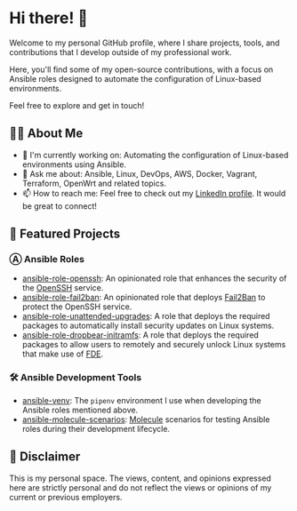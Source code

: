 # Hi there! 👋

Welcome to my personal GitHub profile, where I share projects, tools, and contributions that I develop outside of my professional work.

Here, you'll find some of my open-source contributions, with a focus on Ansible roles designed to automate the configuration of Linux-based environments.

Feel free to explore and get in touch!

## 👨‍💻 About Me

- 🧰 I'm currently working on: Automating the configuration of Linux-based environments using Ansible.
- 💬 Ask me about: Ansible, Linux, DevOps, AWS, Docker, Vagrant, Terraform, OpenWrt and related topics.
- 📫 How to reach me: Feel free to check out my [LinkedIn profile][01]. It would be great to connect!

## 🚀 Featured Projects

### Ⓐ Ansible Roles

- [ansible-role-openssh][02]: An opinionated role that enhances the security of the [OpenSSH][03] service.
- [ansible-role-fail2ban][04]: An opinionated role that deploys [Fail2Ban][05] to protect the OpenSSH service.
- [ansible-role-unattended-upgrades][06]: A role that deploys the required packages to automatically install security updates on Linux systems.
- [ansible-role-dropbear-initramfs][07]: A role that deploys the required packages to allow users to remotely and securely unlock Linux systems that make use of [FDE][08].

### 🛠️ Ansible Development Tools

- [ansible-venv][09]: The `pipenv` environment I use when developing the Ansible roles mentioned above.
- [ansible-molecule-scenarios][10]: [Molecule][11] scenarios for testing Ansible roles during their development lifecycle.

## 📢 Disclaimer

This is my personal space. The views, content, and opinions expressed here are strictly personal and do not reflect the views or opinions of my current or previous employers.

[01]: https://www.linkedin.com/in/fernandobohrer
[02]: https://github.com/fernandobohrer/ansible-role-openssh
[03]: https://www.openssh.com/
[04]: https://github.com/fernandobohrer/ansible-role-fail2ban
[05]: https://github.com/fail2ban/fail2ban
[06]: https://github.com/fernandobohrer/ansible-role-unattended-upgrades
[07]: https://github.com/fernandobohrer/ansible-role-dropbear-initramfs
[08]: https://www.google.com/search?q=full+disk+encryption
[09]: https://github.com/fernandobohrer/ansible-venv
[10]: https://github.com/fernandobohrer/ansible-molecule-scenarios
[11]: https://ansible.readthedocs.io/projects/molecule/
